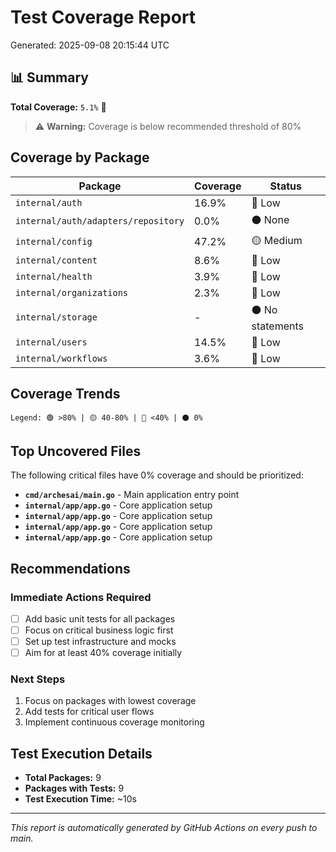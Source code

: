 # Test Coverage Report

Generated: 2025-09-08 20:15:44 UTC

## 📊 Summary

**Total Coverage:** `5.1%` 🔴

> ⚠️ **Warning:** Coverage is below recommended threshold of 80%

## Coverage by Package

| Package                             | Coverage | Status           |
| ----------------------------------- | -------- | ---------------- |
| `internal/auth`                     | 16.9%    | 🔴 Low           |
| `internal/auth/adapters/repository` | 0.0%     | ⚫ None          |
| `internal/config`                   | 47.2%    | 🟡 Medium        |
| `internal/content`                  | 8.6%     | 🔴 Low           |
| `internal/health`                   | 3.9%     | 🔴 Low           |
| `internal/organizations`            | 2.3%     | 🔴 Low           |
| `internal/storage`                  | -        | ⚫ No statements |
| `internal/users`                    | 14.5%    | 🔴 Low           |
| `internal/workflows`                | 3.6%     | 🔴 Low           |

## Coverage Trends

```text
Legend: 🟢 >80% | 🟡 40-80% | 🔴 <40% | ⚫ 0%
```

## Top Uncovered Files

The following critical files have 0% coverage and should be prioritized:

- **`cmd/archesai/main.go`** - Main application entry point
- **`internal/app/app.go`** - Core application setup
- **`internal/app/app.go`** - Core application setup
- **`internal/app/app.go`** - Core application setup
- **`internal/app/app.go`** - Core application setup

## Recommendations

### Immediate Actions Required

- [ ] Add basic unit tests for all packages
- [ ] Focus on critical business logic first
- [ ] Set up test infrastructure and mocks
- [ ] Aim for at least 40% coverage initially

### Next Steps

1. Focus on packages with lowest coverage
2. Add tests for critical user flows
3. Implement continuous coverage monitoring

## Test Execution Details

- **Total Packages:** 9
- **Packages with Tests:** 9
- **Test Execution Time:** ~10s

---

_This report is automatically generated by GitHub Actions on every push to main._
